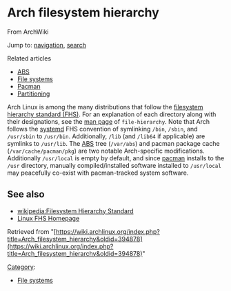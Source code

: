 # Arch filesystem hierarchy

From ArchWiki

Jump to: [navigation](#column-one), [search](#searchInput)

Related articles

*   [ABS](/index.php/ABS "ABS")
*   [File systems](/index.php/File_systems "File systems")
*   [Pacman](/index.php/Pacman "Pacman")
*   [Partitioning](/index.php/Partitioning "Partitioning")

Arch Linux is among the many distributions that follow the [filesystem hierarchy standard (FHS)](http://refspecs.linuxfoundation.org/FHS_3.0/fhs/index.html). For an explanation of each directory along with their designations, see the [man page](/index.php/Man_page "Man page") of `file-hierarchy`. Note that Arch follows the [systemd](/index.php/Systemd "Systemd") FHS convention of symlinking `/bin`, `/sbin`, and `/usr/sbin` to `/usr/bin`. Additionally, `/lib` (and `/lib64` if applicable) are symlinks to `/usr/lib`. The [ABS](/index.php/ABS "ABS") tree (`/var/abs`) and pacman package cache (`/var/cache/pacman/pkg`) are two notable Arch-specific modifications. Additionally `/usr/local` is empty by default, and since [pacman](/index.php/Pacman "Pacman") installs to the `/usr` directory, manually compiled/installed software installed to `/usr/local` may peacefully co-exist with pacman-tracked system software.

## See also

*   [wikipedia:Filesystem Hierarchy Standard](https://en.wikipedia.org/wiki/Filesystem_Hierarchy_Standard "wikipedia:Filesystem Hierarchy Standard")
*   [Linux FHS Homepage](http://refspecs.linuxfoundation.org/FHS_3.0/fhs/index.html)

Retrieved from "[https://wiki.archlinux.org/index.php?title=Arch_filesystem_hierarchy&oldid=394878](https://wiki.archlinux.org/index.php?title=Arch_filesystem_hierarchy&oldid=394878)"

[Category](/index.php/Special:Categories "Special:Categories"):

*   [File systems](/index.php/Category:File_systems "Category:File systems")